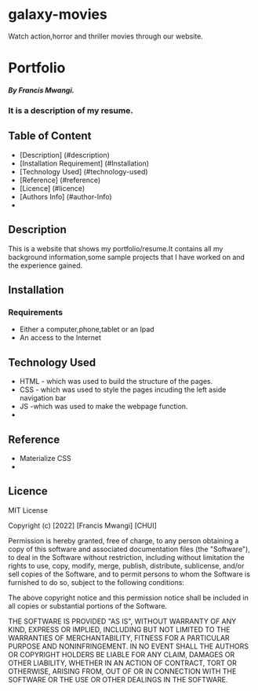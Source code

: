 # galaxy-movies
Watch action,horror and thriller movies through our website.
# Portfolio
##### By Francis Mwangi.
### It is a description of my resume.
## Table of Content
+ [Description] (#description)
+ [Installation Requirement] (#Installation)
+ [Technology Used] (#technology-used)
+ [Reference] (#reference)
+ [Licence] (#licence)
+ [Authors Info] (#author-Info)
+ 
## Description

<p>This is  a website that shows my portfolio/resume.It contains all my background information,some sample projects that I have worked on and the experience gained.</p>

## Installation

### Requirements

* Either a computer,phone,tablet or an Ipad
* An access to the Internet

## Technology Used 

* HTML - which was used to build the structure of the pages.
* CSS - which was used to style the pages incuding the left aside navigation bar
* JS -which was used to make the webpage function.
* 
## Reference

* Materialize CSS
* 

## Licence

MIT License

Copyright (c) [2022] [Francis Mwangi] [CHUI]

Permission is hereby granted, free of charge, to any person obtaining a copy
of this software and associated documentation files (the "Software"), to deal
in the Software without restriction, including without limitation the rights
to use, copy, modify, merge, publish, distribute, sublicense, and/or sell
copies of the Software, and to permit persons to whom the Software is
furnished to do so, subject to the following conditions:

The above copyright notice and this permission notice shall be included in all
copies or substantial portions of the Software.

THE SOFTWARE IS PROVIDED "AS IS", WITHOUT WARRANTY OF ANY KIND, EXPRESS OR
IMPLIED, INCLUDING BUT NOT LIMITED TO THE WARRANTIES OF MERCHANTABILITY,
FITNESS FOR A PARTICULAR PURPOSE AND NONINFRINGEMENT. IN NO EVENT SHALL THE
AUTHORS OR COPYRIGHT HOLDERS BE LIABLE FOR ANY CLAIM, DAMAGES OR OTHER
LIABILITY, WHETHER IN AN ACTION OF CONTRACT, TORT OR OTHERWISE, ARISING FROM,
OUT OF OR IN CONNECTION WITH THE SOFTWARE OR THE USE OR OTHER DEALINGS IN THE
SOFTWARE.
